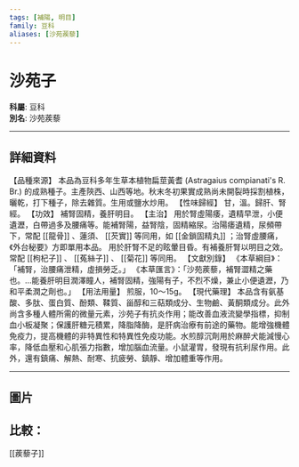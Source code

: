 ```yaml
---
tags: [補陽, 明目]
family: 豆科
aliases: [沙苑蒺藜]
---
```


# 沙苑子

**科屬**: 豆科  
**別名**: 沙苑蒺藜  

---

## 詳細資料
【品種來源】
本品為豆科多年生草本植物扁莖黃耆 (Astragaius compianati's R. Br.) 的成熟種子。主產陝西、山西等地。秋末冬初果實成熟尚未開裂時採割植株，曬乾，打下種子，除去雜質。生用或鹽水炒用。
【性味歸經】
甘，溫。歸肝、腎經。
【功效】
補腎固精，養肝明目。
【主治】
用於腎虛陽痿，遺精早泄，小便遺瀝，白帶過多及腰痛等。能補腎陽，益腎陰，固精縮尿。治陽痿遺精，尿頻帶下，常配 [[龍骨]] 、蓮須、 [[芡實]] 等同用，如 [[金鎖固精丸]] ；治腎虛腰痛，《外台秘要》方即單用本品。
用於肝腎不足的眩暈目昏。有補養肝腎以明目之效。常配 [[枸杞子]] 、 [[菟絲子]] 、 [[菊花]] 等同用。
【文獻別錄】
《本草綱目》：「補腎，治腰痛泄精，虛損勞乏。」
《本草匯言》：「沙苑蒺藜，補腎澀精之藥也。…能養肝明目潤澤瞳人，補腎固精，強陽有子，不烈不燥，兼止小便遺瀝，乃和平柔潤之劑也。」
【用法用量】
煎服，10～15g。
【現代藥理】
本品含有氨基酸、多肽、蛋白質、酚類、鞣質、甾醇和三萜類成分、生物鹼、黃酮類成分。此外尚含多種人體所需的微量元素，沙苑子有抗炎作用；能改善血液流變學指標，抑制血小板凝聚；保護肝糖元積累，降脂降酶，是肝病治療有前途的藥物。能增強機體免疫力，提高機體的非特異性和特異性免疫功能。水煎醇沉劑用於麻醉犬能減慢心率，降低血壓和心肌張力指數，增加腦血流量。小鼠灌胃，發現有抗利尿作用。此外，還有鎮痛、解熱、耐寒、抗疲勞、鎮靜、增加體重等作用。

---

## 圖片
## 比較：
[[蒺藜子]]
